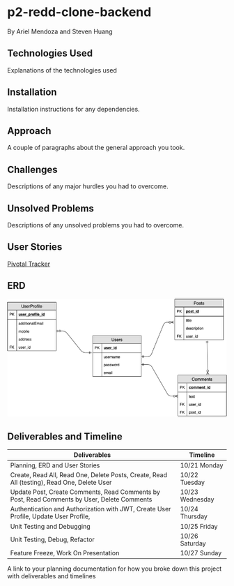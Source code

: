 # p2-redd-clone-backend

By Ariel Mendoza and Steven Huang

## Technologies Used

Explanations of the technologies used

## Installation 

Installation instructions for any dependencies.

## Approach

A couple of paragraphs about the general approach you took.

## Challenges

Descriptions of any major hurdles you had to overcome.

## Unsolved Problems

Descriptions of any unsolved problems you had to overcome.

## User Stories

[Pivotal Tracker](https://www.pivotaltracker.com/n/projects/2407490)

## ERD

<img src="./Project 2 ERD.png" alt="erd" />


## Deliverables and Timeline

|	Deliverables	|	Timeline	|
|	-----------	|	-----------	|
|	Planning, ERD and User Stories	|	10/21 Monday	|
|	Create, Read All, Read One, Delete Posts, Create, Read All (testing), Read One, Delete User	|	10/22 Tuesday	|
|	Update Post, Create Comments, Read Comments by Post, Read Comments by User, Delete Comments	|	10/23 Wednesday	|
|	Authentication and Authorization with JWT, Create User Profile, Update User Profile,	|	10/24 Thursday	|
|	Unit Testing and Debugging	|	10/25 Friday	|
|	Unit Testing, Debug, Refactor	|	10/26 Saturday	|
|	Feature Freeze, Work On Presentation	|	10/27 Sunday	|

A link to your planning documentation for how you broke down this project with deliverables and timelines
